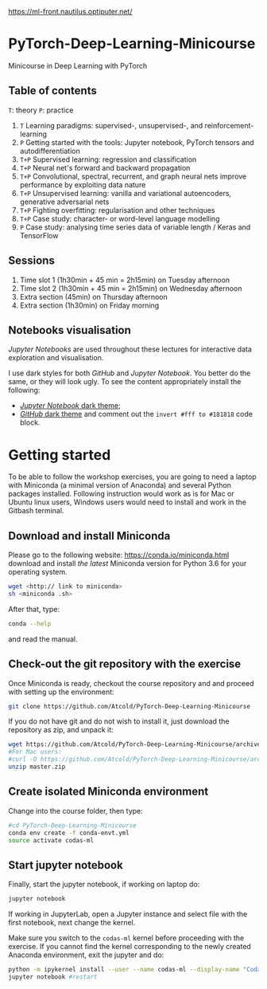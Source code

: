 https://ml-front.nautilus.optiputer.net/

# PyTorch-Deep-Learning-Minicourse
Minicourse in Deep Learning with PyTorch

## Table of contents
`T`: theory
`P`: practice

 1. `T` Learning paradigms: supervised-, unsupervised-, and reinforcement-learning
 2. `P` Getting started with the tools: Jupyter notebook, PyTorch tensors and autodifferentiation
 3. `T+P` Supervised learning: regression and classification
 4. `T+P` Neural net's forward and backward propagation
 5. `T+P` Convolutional, spectral, recurrent, and graph neural nets improve performance by exploiting data nature
 6. `T+P` Unsupervised learning: vanilla and variational autoencoders, generative adversarial nets
 7. `T+P` Fighting overfitting: regularisation and other techniques
 8. `T+P` Case study: character- or word-level language modelling
 9. `P` Case study: analysing time series data of variable length / Keras and TensorFlow

## Sessions
 1. Time slot 1 (1h30min + 45 min = 2h15min) on Tuesday afternoon
 2. Time slot 2 (1h30min + 45 min = 2h15min) on Wednesday afternoon
 3. Extra section (45min) on Thursday afternoon
 4. Extra section (1h30min) on Friday morning

## Notebooks visualisation
*Jupyter Notebooks* are used throughout these lectures for interactive data exploration and visualisation.

I use dark styles for both *GitHub* and *Jupyter Notebook*.
You better do the same, or they will look ugly.
To see the content appropriately install the following:

 - [*Jupyter Notebook* dark theme](https://userstyles.org/styles/153443/jupyter-notebook-dark);
 - [*GitHub* dark theme](https://userstyles.org/styles/37035/github-dark) and comment out the `invert #fff to #181818` code block.

# Getting started
To be able to follow the workshop exercises, you are going to need a laptop with Miniconda (a minimal version of Anaconda) and several Python packages installed. Following instruction would work as is for Mac or Ubuntu linux users, Windows users would need to install and work in the Gitbash terminal.

## Download and install Miniconda
Please go to the following website: https://conda.io/miniconda.html
download and install *the latest* Miniconda version for Python 3.6 for your operating system. 
```bash
wget <http:// link to miniconda>
sh <miniconda .sh>
```


After that, type:

```bash
conda --help
```

and read the manual.

## Check-out the git repository with the exercise 
Once Miniconda is ready, checkout the course repository and
and proceed with setting up the environment:

```bash
git clone https://github.com/Atcold/PyTorch-Deep-Learning-Minicourse 
```

If you do not have git and do not wish to install it, just download the repository as zip, and unpack it:

```bash
wget https://github.com/Atcold/PyTorch-Deep-Learning-Minicourse/archive/master.zip 
#For Mac users:
#curl -O https://github.com/Atcold/PyTorch-Deep-Learning-Minicourse/archive/master.zip 
unzip master.zip
```

## Create isolated Miniconda environment
Change into the course folder, then type:

```bash
#cd PyTorch-Deep-Learning-Minicourse 
conda env create -f conda-envt.yml
source activate codas-ml
```


## Start jupyter notebook

Finally, start the jupyter notebook, if working on laptop do:

```bash
jupyter notebook
```

If working in JupyterLab, open a Jupyter instance and select file with the first notebook, next change the kernel. 

Make sure you switch to the `codas-ml` kernel before proceeding with the exercise. If you cannot find the kernel corresponding to the newly created Anaconda environment, exit the jupyter and do:
```bash
python -m ipykernel install --user --name codas-ml --display-name "Codas ML"
jupyter notebook #restart
```
